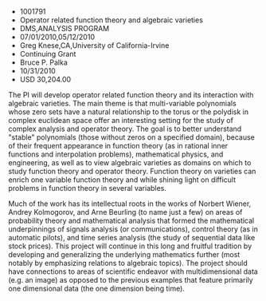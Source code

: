 
* 1001791
* Operator related function theory and algebraic varieties
* DMS,ANALYSIS PROGRAM
* 07/01/2010,05/12/2010
* Greg Knese,CA,University of California-Irvine
* Continuing Grant
* Bruce P. Palka
* 10/31/2010
* USD 30,204.00

The PI will develop operator related function theory and its interaction with
algebraic varieties. The main theme is that multi-variable polynomials whose
zero sets have a natural relationship to the torus or the polydisk in complex
euclidean space offer an interesting setting for the study of complex analysis
and operator theory. The goal is to better understand "stable" polynomials
(those without zeros on a specified domain), because of their frequent
appearance in function theory (as in rational inner functions and interpolation
problems), mathematical physics, and engineering, as well as to view algebraic
varieties as domains on which to study function theory and operator theory.
Function theory on varieties can enrich one variable function theory and while
shining light on difficult problems in function theory in several variables.

Much of the work has its intellectual roots in the works of Norbert Wiener,
Andrey Kolmogorov, and Arne Beurling (to name just a few) on areas of
probability theory and mathematical analysis that formed the mathematical
underpinnings of signals analysis (or communications), control theory (as in
automatic pilots), and time series analysis (the study of sequential data like
stock prices). This project will continue in this long and fruitful tradition by
developing and generalizing the underlying mathematics further (most notably by
emphasizing relations to algebraic topics). The project should have connections
to areas of scientific endeavor with multidimensional data (e.g. an image) as
opposed to the previous examples that feature primarily one dimensional data
(the one dimension being time).

